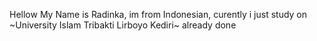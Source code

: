 Hellow My Name is Radinka, im from Indonesian, curently i just study on ~University Islam Tribakti Lirboyo Kediri~ already done

<!---
clyfly/clyfly is a ✨ special ✨ repository because its `README.md` (this file) appears on your GitHub profile.
You can click the Preview link to take a look at your changes.
--->
